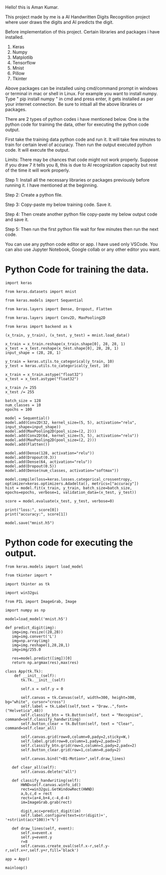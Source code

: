 
Hello! this is Aman Kumar.

This project made by me is a AI Handwritten Digits Recognition project where user draws the digits and AI predicts the digit.

Before implementation of this project. Certain libraries and packages i have installed.
1. Keras
2. Numpy
3. Matplotlib
4. Tensorflow
5. Mnist
6. Pillow
7. Tkinter

Above packages can be installed using cmd/command prompt in windows or terminal in mac or shell in Linux.
For example you want to install numpy. Type " pip install numpy " in cmd and press enter, it gets installed as per your internet connection.
Be sure to intsall all the above libraries or packages.

There are 2 types of python codes i have mentioned below. One is the python code for training the data, other for executing the python code output.

First take the training data python code and run it. It will take few minutes to train for certain level of accuracy. Then run the output executed python code. It will execute the output.

Limits:
There may be chances that code might not work properly. Suppose if you draw 7 it tells you 8, this is due to AI recognization capacity but rest of the time it will work properly.

Step 1: Install all the necessary libraries or packages previously before running it. I have mentioned at the beginning.

Step 2: Create a python file.

Step 3: Copy-paste my below training code. Save it.

Step 4: Then create another python file copy-paste my below output code and save it.

Step 5: Then run the first python file wait for few minutes then run the next code.

You can use any python code editor or app. I have used only VSCode. You can also use Jupyter Notebook, Google collab or any other editor you want.


# Python Code for training the data. 

    import keras                                                                

    from keras.datasets import mnist

    from keras.models import Sequential

    from keras.layers import Dense, Dropout, Flatten

    from keras.layers import Conv2D, MaxPooling2D

    from keras import backend as k

    (x_train, y_train), (x_test, y_test) = mnist.load_data()

    x_train = x_train.reshape(x_train.shape[0], 28, 28, 1)
    x_test = x_test.reshape(x_test.shape[0], 28, 28, 1)
    input_shape = (28, 28, 1)

    y_train = keras.utils.to_categorical(y_train, 10)
    y_test = keras.utils.to_categorical(y_test, 10)

    x_train = x_train.astype("float32")
    x_test = x_test.astype("float32")

    x_train /= 255
    x_test /= 255

    batch_size = 128
    num_classes = 10
    epochs = 100

    model = Sequential()
    model.add(Conv2D(32, kernel_size=(5, 5), activation="relu", input_shape=input_shape))
    model.add(MaxPooling2D(pool_size=(2, 2)))
    model.add(Conv2D(64, kernel_size=(5, 5), activation="relu"))
    model.add(MaxPooling2D(pool_size=(2, 2)))
    model.add(Flatten())

    model.add(Dense(128, activation="relu"))
    model.add(Dropout(0.3))
    model.add(Dense(64, activation="relu"))
    model.add(Dropout(0.5))
    model.add(Dense(num_classes, activation="softmax"))

    model.compile(loss=keras.losses.categorical_crossentropy, optimizer=keras.optimizers.Adadelta(), metrics=["accuracy"])
    hist = model.fit(x_train, y_train, batch_size=batch_size, epochs=epochs, verbose=1, validation_data=(x_test, y_test))

    score = model.evaluate(x_test, y_test, verbose=0)

    print("loss:", score[0])
    print("accuracy:", score[1])

    model.save("mnist.h5") 
 
# Python code for executing the output.

    from keras.models import load_model                    

    from tkinter import *

    import tkinter as tk

    import win32gui

    from PIL import ImageGrab, Image

    import numpy as np

    model=load_model('mnist.h5')

    def predict_digit(img):
       img=img.resize((28,28))
       img=img.convert('L')
       img=np.array(img)
       img=img.reshape(1,28,28,1)
       img=img/255.0
    
       res=model.predict([img])[0]
       return np.argmax(res),max(res)

    class App(tk.Tk):
        def __init__(self):
           tk.Tk.__init__(self)
        
           self.x = self.y = 0
        
           self.canvas = tk.Canvas(self, width=300, height=300, bg="white", cursor="cross")
           self.label = tk.Label(self,text = "Draw..",font=("Helvetica",48))
           self.classify_btn = tk.Button(self, text = "Recognise", command=self.classify_handwriting)
           self.button_clear = tk.Button(self, text = "Clear", command=self.clear_all)
        
           self.canvas.grid(row=0,column=0,pady=2,sticky=W,)
           self.label.grid(row=0,column=1,pady=2,padx=2)
           self.classify_btn.grid(row=1,column=1,pady=2,padx=2)
           self.button_clear.grid(row=1,column=0,pady=2)
          
           self.canvas.bind("<B1-Motion>",self.draw_lines)
        
       def clear_all(self):
           self.canvas.delete("all")
        
       def classify_handwriting(self):
           HWND=self.canvas.winfo_id()
           rect=win32gui.GetWindowRect(HWND)
           a,b,c,d = rect
           rect=(a+4,b+4,c-4,d-4)
           im=ImageGrab.grab(rect)
          
           digit,acc=predict_digit(im)
           self.label.configure(text=str(digit)+', '+str(int(acc*100))+'%')
        
       def draw_lines(self, event):
           self.x=event.x
           self.y=event.y
           r=8
           self.canvas.create_oval(self.x-r,self.y-r,self.x+r,self.y+r,fill='black')
                                
    app = App()

    mainloop()                   
